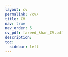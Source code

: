```yaml
---
layout: cv
permalink: /cv/
title: CV
nav: true
nav_order: 5
cv_pdf: fareed_khan_CV.pdf
description: 
toc:
  sidebar: left
---
```

